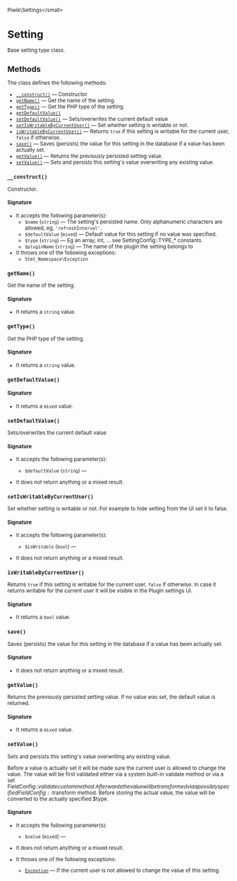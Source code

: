 <small>Piwik\Settings\</small>

Setting
=======

Base setting type class.

Methods
-------

The class defines the following methods:

- [`__construct()`](#__construct) &mdash; Constructor.
- [`getName()`](#getname) &mdash; Get the name of the setting.
- [`getType()`](#gettype) &mdash; Get the PHP type of the setting.
- [`getDefaultValue()`](#getdefaultvalue)
- [`setDefaultValue()`](#setdefaultvalue) &mdash; Sets/overwrites the current default value
- [`setIsWritableByCurrentUser()`](#setiswritablebycurrentuser) &mdash; Set whether setting is writable or not.
- [`isWritableByCurrentUser()`](#iswritablebycurrentuser) &mdash; Returns `true` if this setting is writable for the current user, `false` if otherwise.
- [`save()`](#save) &mdash; Saves (persists) the value for this setting in the database if a value has been actually set.
- [`getValue()`](#getvalue) &mdash; Returns the previously persisted setting value.
- [`setValue()`](#setvalue) &mdash; Sets and persists this setting's value overwriting any existing value.

<a name="__construct" id="__construct"></a>
<a name="__construct" id="__construct"></a>
### `__construct()`

Constructor.

#### Signature

-  It accepts the following parameter(s):
    - `$name` (`string`) &mdash;
       The setting's persisted name. Only alphanumeric characters are allowed, eg, `'refreshInterval'`.
    - `$defaultValue` (`mixed`) &mdash;
       Default value for this setting if no value was specified.
    - `$type` (`string`) &mdash;
       Eg an array, int, ... see SettingConfig::TYPE_* constants
    - `$pluginName` (`string`) &mdash;
       The name of the plugin the setting belongs to
- It throws one of the following exceptions:
    - `Stmt_Namespace\Exception`

<a name="getname" id="getname"></a>
<a name="getName" id="getName"></a>
### `getName()`

Get the name of the setting.

#### Signature

- It returns a `string` value.

<a name="gettype" id="gettype"></a>
<a name="getType" id="getType"></a>
### `getType()`

Get the PHP type of the setting.

#### Signature

- It returns a `string` value.

<a name="getdefaultvalue" id="getdefaultvalue"></a>
<a name="getDefaultValue" id="getDefaultValue"></a>
### `getDefaultValue()`

#### Signature

- It returns a `mixed` value.

<a name="setdefaultvalue" id="setdefaultvalue"></a>
<a name="setDefaultValue" id="setDefaultValue"></a>
### `setDefaultValue()`

Sets/overwrites the current default value

#### Signature

-  It accepts the following parameter(s):
    - `$defaultValue` (`string`) &mdash;
      
- It does not return anything or a mixed result.

<a name="setiswritablebycurrentuser" id="setiswritablebycurrentuser"></a>
<a name="setIsWritableByCurrentUser" id="setIsWritableByCurrentUser"></a>
### `setIsWritableByCurrentUser()`

Set whether setting is writable or not. For example to hide setting from the UI set it to false.

#### Signature

-  It accepts the following parameter(s):
    - `$isWritable` (`bool`) &mdash;
      
- It does not return anything or a mixed result.

<a name="iswritablebycurrentuser" id="iswritablebycurrentuser"></a>
<a name="isWritableByCurrentUser" id="isWritableByCurrentUser"></a>
### `isWritableByCurrentUser()`

Returns `true` if this setting is writable for the current user, `false` if otherwise. In case it returns
writable for the current user it will be visible in the Plugin settings UI.

#### Signature

- It returns a `bool` value.

<a name="save" id="save"></a>
<a name="save" id="save"></a>
### `save()`

Saves (persists) the value for this setting in the database if a value has been actually set.

#### Signature

- It does not return anything or a mixed result.

<a name="getvalue" id="getvalue"></a>
<a name="getValue" id="getValue"></a>
### `getValue()`

Returns the previously persisted setting value. If no value was set, the default value
is returned.

#### Signature

- It returns a `mixed` value.

<a name="setvalue" id="setvalue"></a>
<a name="setValue" id="setValue"></a>
### `setValue()`

Sets and persists this setting's value overwriting any existing value.

Before a value is actually set it will be made sure the current user is allowed to change the value. The value
will be first validated either via a system built-in validate method or via a set FieldConfig::$validate
custom method. Afterwards the value will be transformed via a possibly specified FieldConfig::$transform
method. Before storing the actual value, the value will be converted to the actually specified $type.

#### Signature

-  It accepts the following parameter(s):
    - `$value` (`mixed`) &mdash;
      
- It does not return anything or a mixed result.
- It throws one of the following exceptions:
    - [`Exception`](http://php.net/class.Exception) &mdash; If the current user is not allowed to change the value of this setting.

